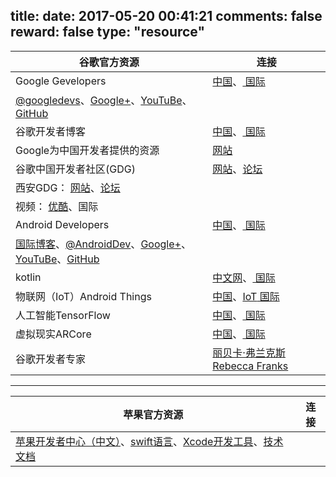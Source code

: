 title: 
date: 2017-05-20 00:41:21
comments: false
reward: false
type: "resource"
---
谷歌官方资源| 连接
-------|----------
Google Gevelopers | [ 中国](https://developers.google.cn/)、[ 国际](https://developers.google.com/)
 | [@googledevs](https://twitter.com/googledevs)、[Google+](https://plus.google.com/+GoogleDevelopers/posts)、[YouTuBe](https://www.youtube.com/user/GoogleDevelopers)、[GitHub](https://github.com/google)
谷歌开发者博客 | [ 中国](http://developers.googleblog.cn/)、[ 国际](https://developers.googleblog.com/)
Google为中国开发者提供的资源 | [网站](https://developers.google.cn/china/)
谷歌中国开发者社区(GDG) | [网站](http://chinagdg.org/)、[论坛](http://www.chinagdg.com/)
 | 西安GDG： [ 网站](http://gdgxian.org/)、[论坛](http://www.chinagdg.com/forum-44-1.html)
 | 视频： [ 优酷](http://chinagdg.org/google-videos/)、国际
Android Developers | [ 中国](https://developer.android.google.cn/index.html)、[ 国际](https://developer.android.com/index.html)
 | [国际博客](https://android-developers.googleblog.com/)、[@AndroidDev](https://twitter.com/AndroidDev)、[Google+](https://plus.google.com/+AndroidDevelopers)、[YouTuBe](https://www.youtube.com/user/androiddevelopers)、[GitHub](https://github.com/android)
kotlin | [ 中文网](https://www.kotlincn.net/)、[ 国际](https://kotlinlang.org/)
物联网（IoT）Android Things | [ 中国](https://developer.android.google.cn/things/index.html)、[IoT](https://developers.google.com/iot/)[ 国际](https://developer.android.com/things/index.html)
人工智能TensorFlow | [ 中国](https://tensorflow.google.cn/)、[ 国际](https://www.tensorflow.org/)
虚拟现实ARCore | [ 中国](https://developers.google.cn/ar/)、[ 国际](https://developers.google.com/ar/)
谷歌开发者专家 | [丽贝卡·弗兰克斯 Rebecca Franks ](https://riggaroo.co.za/)


----------


苹果官方资源| 连接
-------|----------
 | [苹果开发者中心（中文）](https://developer.apple.com/cn/)、[swift语言](https://developer.apple.com/swift/)、[Xcode开发工具](https://developer.apple.com/cn/xcode/)、[技术文档](https://developer.apple.com/documentation/)


